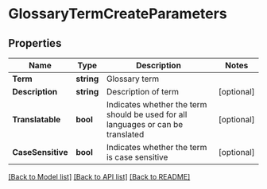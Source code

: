 # GlossaryTermCreateParameters

## Properties

Name | Type | Description | Notes
------------ | ------------- | ------------- | -------------
**Term** | **string** | Glossary term | 
**Description** | **string** | Description of term | [optional] 
**Translatable** | **bool** | Indicates whether the term should be used for all languages or can be translated | [optional] 
**CaseSensitive** | **bool** | Indicates whether the term is case sensitive | [optional] 

[[Back to Model list]](../README.md#documentation-for-models) [[Back to API list]](../README.md#documentation-for-api-endpoints) [[Back to README]](../README.md)


